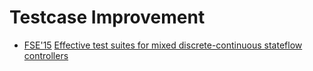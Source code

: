 # Testcase Improvement

* [FSE'15](https://dblp.org/db/conf/sigsoft/fse2015.html) [Effective test suites for mixed discrete-continuous stateflow controllers](https://scholar.google.com/scholar?q=Effective+test+suites+for+mixed+discrete-continuous+stateflow+controllers)
